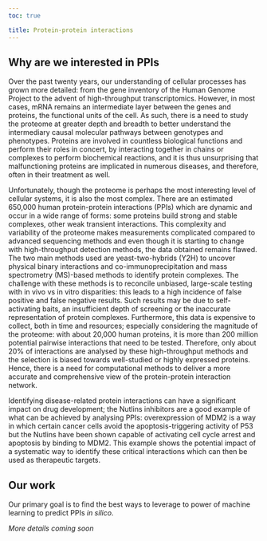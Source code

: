 ```yaml
---
toc: true

title: Protein-protein interactions
---
```


## Why are we interested in PPIs

Over the past twenty years, our understanding of cellular processes has grown more
detailed: from the gene inventory of the Human Genome Project to the advent
of high-throughput transcriptomics. However, in most cases, mRNA remains an
intermediate layer between the genes and proteins, the functional units of the cell.
As such, there is a need to study the proteome at greater depth and breadth to
better understand the intermediary causal molecular pathways between genotypes
and phenotypes. Proteins are involved in countless biological functions and perform
their roles in concert, by interacting together in chains or complexes to perform
biochemical reactions, and it is thus unsurprising that malfunctioning proteins are
implicated in numerous diseases, and therefore, often in their treatment as well.

Unfortunately, though the proteome is perhaps the most interesting level of cellular
systems, it is also the most complex. There are an estimated 650,000 human protein-protein
interactions (PPIs) which are dynamic and occur in a wide range of forms:
some proteins build strong and stable complexes, other weak transient interactions.
This complexity and variability of the proteome makes measurements complicated
compared to advanced sequencing methods and even though it is starting to
change with high-throughput detection methods, the data obtained remains flawed.
The two main methods used are yeast-two-hybrids (Y2H) to uncover physical binary
interactions and co-immunoprecipitation and mass spectrometry (MS)-based
methods to identify protein complexes. The challenge with these methods is to
reconcile unbiased, large-scale testing with in vivo vs in vitro disparities: this leads
to a high incidence of false positive and false negative results. Such results may be
due to self-activating baits, an insufficient depth of screening or the inaccurate
representation of protein complexes. Furthermore, this data is expensive
to collect, both in time and resources; especially considering the magnitude of the
proteome: with about 20,000 human proteins, it is more than 200 million potential
pairwise interactions that need to be tested. Therefore, only about 20% of interactions
are analysed by these high-throughput methods and the selection is biased
towards well-studied or highly expressed proteins. Hence, there is a need for
computational methods to deliver a more accurate and comprehensive view of the
protein-protein interaction network.

Identifying disease-related protein interactions can have a significant impact on drug
development; the Nutlins inhibitors are a good example of what can be achieved
by analysing PPIs: overexpression of MDM2 is a way in which certain cancer cells
avoid the apoptosis-triggering activity of P53 but the Nutlins have been shown capable
of activating cell cycle arrest and apoptosis by binding to MDM2. This example shows
the potential impact of a systematic way to identify these critical interactions which
can then be used as therapeutic targets.

## Our work

Our primary goal is to find the best ways to leverage to power of machine learning to predict PPIs _in silico_.

_More details coming soon_
